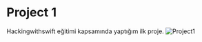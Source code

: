 # Project 1 
Hackingwithswift eğitimi kapsamında yaptığım ilk proje.
![Project1](https://www.hizliresim.com/7m5erfe)
